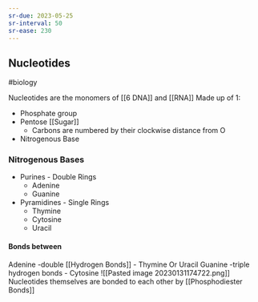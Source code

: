 ```yaml
---
sr-due: 2023-05-25
sr-interval: 50
sr-ease: 230
---
```

## Nucleotides
#biology 

Nucleotides are the monomers of [[6 DNA]] and [[RNA]]
Made up of 1:
- Phosphate group
- Pentose [[Sugar]]
	- Carbons are numbered by their clockwise distance from O
- Nitrogenous Base

### Nitrogenous Bases
- Purines - Double Rings
	- Adenine
	- Guanine
- Pyramidines - Single Rings
	- Thymine
	- Cytosine
	- Uracil

#### Bonds between
Adenine -double [[Hydrogen Bonds]] - Thymine Or Uracil
Guanine -triple hydrogen bonds - Cytosine
![[Pasted image 20230131174722.png]]
Nucleotides themselves are bonded to each other by [[Phosphodiester Bonds]]